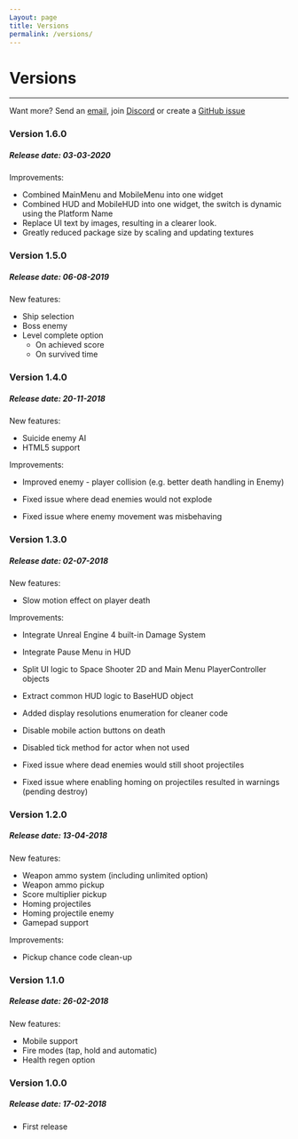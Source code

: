 ```yaml
---
Layout: page
title: Versions
permalink: /versions/
---
```


# Versions

***

Want more? Send an [email][mail], join [Discord][discord] or create a [GitHub issue][github-issue]

### Version 1.6.0

##### Release date: 03-03-2020

Improvements:

* Combined MainMenu and MobileMenu into one widget
* Combined HUD and MobileHUD into one widget, the switch is dynamic using the Platform Name
* Replace UI text by images, resulting in a clearer look.
* Greatly reduced package size by scaling and updating textures

### Version 1.5.0

##### Release date: 06-08-2019

New features:

* Ship selection
* Boss enemy
* Level complete option
    * On achieved score
    * On survived time

### Version 1.4.0

##### Release date: 20-11-2018

New features:

* Suicide enemy AI
* HTML5 support

Improvements:

* Improved enemy - player collision (e.g. better death handling in Enemy)

* Fixed issue where dead enemies would not explode
* Fixed issue where enemy movement was misbehaving

### Version 1.3.0

##### Release date: 02-07-2018

New features:

* Slow motion effect on player death

Improvements:

* Integrate Unreal Engine 4 built-in Damage System
* Integrate Pause Menu in HUD
* Split UI logic to Space Shooter 2D and Main Menu PlayerController objects
* Extract common HUD logic to BaseHUD object
* Added display resolutions enumeration for cleaner code
* Disable mobile action buttons on death
* Disabled tick method for actor when not used

* Fixed issue where dead enemies would still shoot projectiles
* Fixed issue where enabling homing on projectiles resulted in warnings (pending destroy)

### Version 1.2.0

##### Release date: 13-04-2018

New features:

* Weapon ammo system (including unlimited option)
* Weapon ammo pickup
* Score multiplier pickup
* Homing projectiles
* Homing projectile enemy
* Gamepad support

Improvements:

* Pickup chance code clean-up

### Version 1.1.0

##### Release date: 26-02-2018

New features:

* Mobile support
* Fire modes (tap, hold and automatic)
* Health regen option

### Version 1.0.0

##### Release date: 17-02-2018

* First release


[mail]: mailto:gracesgamesbv@gmail.com
[discord]: https://discord.gg/DBwFAES
[github-issue]: https://github.com/GracesGames/SpaceShooter2DKit/issues
